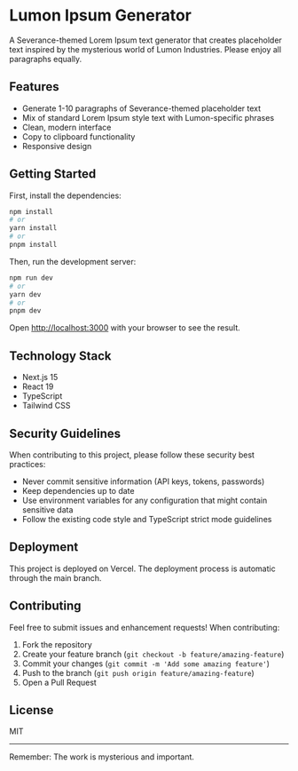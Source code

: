 # Lumon Ipsum Generator

A Severance-themed Lorem Ipsum text generator that creates placeholder text inspired by the mysterious world of Lumon Industries. Please enjoy all paragraphs equally.

## Features

- Generate 1-10 paragraphs of Severance-themed placeholder text
- Mix of standard Lorem Ipsum style text with Lumon-specific phrases
- Clean, modern interface
- Copy to clipboard functionality
- Responsive design

## Getting Started

First, install the dependencies:

```bash
npm install
# or
yarn install
# or
pnpm install
```

Then, run the development server:

```bash
npm run dev
# or
yarn dev
# or
pnpm dev
```

Open [http://localhost:3000](http://localhost:3000) with your browser to see the result.

## Technology Stack

- Next.js 15
- React 19
- TypeScript
- Tailwind CSS

## Security Guidelines

When contributing to this project, please follow these security best practices:

- Never commit sensitive information (API keys, tokens, passwords)
- Keep dependencies up to date
- Use environment variables for any configuration that might contain sensitive data
- Follow the existing code style and TypeScript strict mode guidelines

## Deployment

This project is deployed on Vercel. The deployment process is automatic through the main branch.

## Contributing

Feel free to submit issues and enhancement requests! When contributing:

1. Fork the repository
2. Create your feature branch (`git checkout -b feature/amazing-feature`)
3. Commit your changes (`git commit -m 'Add some amazing feature'`)
4. Push to the branch (`git push origin feature/amazing-feature`)
5. Open a Pull Request

## License

MIT

---

Remember: The work is mysterious and important.
